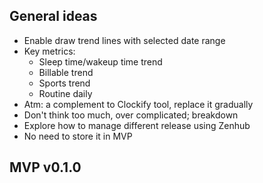 
## General ideas

*  Enable draw trend lines with selected date range
*  Key metrics:
    +  Sleep time/wakeup time trend
    +  Billable trend
    +  Sports trend
    +  Routine daily
*  Atm: a complement to Clockify tool, replace it gradually
*  Don't think too much, over complicated; breakdown 
*  Explore how to manage different release using Zenhub
*  No need to store it in MVP


## MVP v0.1.0 



